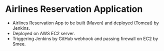 # Airlines Reservation Application
- Airlines Reservation App to be built (Maven) and deployed (Tomcat) by Jenkins.
- Deployed on AWS EC2 server.
- Triggering Jenkins by GitHub webhook and passing firewall on EC2 by Smee.